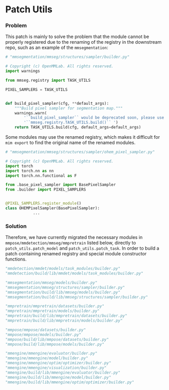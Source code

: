 # Patch Utils

### Problem

This patch is mainly to solve the problem that the module cannot be properly registered due to the renaming of the registry in the downstream repo, such as an example of the `mmsegmentation`:

```python
# "mmsegmentation/mmseg/structures/sampler/builder.py"

# Copyright (c) OpenMMLab. All rights reserved.
import warnings

from mmseg.registry import TASK_UTILS

PIXEL_SAMPLERS = TASK_UTILS


def build_pixel_sampler(cfg, **default_args):
    """Build pixel sampler for segmentation map."""
    warnings.warn(
        '``build_pixel_sampler`` would be deprecated soon, please use '
        '``mmseg.registry.TASK_UTILS.build()`` ')
    return TASK_UTILS.build(cfg, default_args=default_args)
```

Some modules may use the renamed registry, which makes it difficult for `mim export` to find the original name of the renamed modules.

```python
# "mmsegmentation/mmseg/structures/sampler/ohem_pixel_sampler.py"

# Copyright (c) OpenMMLab. All rights reserved.
import torch
import torch.nn as nn
import torch.nn.functional as F

from .base_pixel_sampler import BasePixelSampler
from .builder import PIXEL_SAMPLERS


@PIXEL_SAMPLERS.register_module()
class OHEMPixelSampler(BasePixelSampler):
            ...
```

### Solution

Therefore, we have currently migrated the necessary modules in `mmpose/mmdetection/mmseg/mmpretrain` listed below, directly to `patch_utils.patch_model` and `patch_utils.patch_task`. In order to build a patch containing renamed registry and special module constructor functions.

```python
"mmdetection/mmdet/models/task_modules/builder.py"
"mmdetection/build/lib/mmdet/models/task_modules/builder.py"

"mmsegmentation/mmseg/models/builder.py"
"mmsegmentation/mmseg/structures/sampler/builder.py"
"mmsegmentation/build/lib/mmseg/models/builder.py"
"mmsegmentation/build/lib/mmseg/structures/sampler/builder.py"

"mmpretrain/mmpretrain/datasets/builder.py"
"mmpretrain/mmpretrain/models/builder.py"
"mmpretrain/build/lib/mmpretrain/datasets/builder.py"
"mmpretrain/build/lib/mmpretrain/models/builder.py"

"mmpose/mmpose/datasets/builder.py"
"mmpose/mmpose/models/builder.py"
"mmpose/build/lib/mmpose/datasets/builder.py"
"mmpose/build/lib/mmpose/models/builder.py"

"mmengine/mmengine/evaluator/builder.py"
"mmengine/mmengine/model/builder.py"
"mmengine/mmengine/optim/optimizer/builder.py"
"mmengine/mmengine/visualization/builder.py"
"mmengine/build/lib/mmengine/evaluator/builder.py"
"mmengine/build/lib/mmengine/model/builder.py"
"mmengine/build/lib/mmengine/optim/optimizer/builder.py"
```
